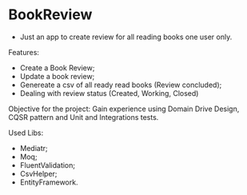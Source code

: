 # BookReview

- Just an app to create review for all reading books one user only.

Features:
 - Create a Book Review;
 - Update a book review;
 - Genereate a csv of all ready read books (Review concluded);
 - Dealing with review status (Created, Working, Closed)

Objective for the project:
Gain experience using Domain Drive Design, CQSR pattern and Unit and Integrations tests.

Used Libs:
 - Mediatr;
 - Moq;
 - FluentValidation;
 - CsvHelper;
 - EntityFramework.
